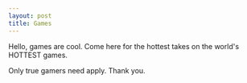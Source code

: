 ```yaml
---
layout: post
title: Games
---
```


Hello, games are cool. Come here for the hottest takes on the world's HOTTEST games.

Only true gamers need apply. Thank you.
